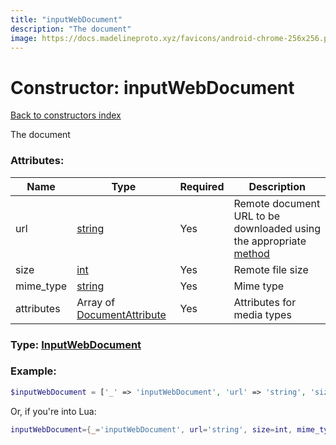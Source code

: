 ```yaml
---
title: "inputWebDocument"
description: "The document"
image: https://docs.madelineproto.xyz/favicons/android-chrome-256x256.png
---
```

# Constructor: inputWebDocument  
[Back to constructors index](index.md)



The document

### Attributes:

| Name     |    Type       | Required | Description |
|----------|---------------|----------|-------------|
|url|[string](../types/string.md) | Yes|Remote document URL to be downloaded using the appropriate [method](https://core.telegram.org/api/files)|
|size|[int](../types/int.md) | Yes|Remote file size|
|mime\_type|[string](../types/string.md) | Yes|Mime type|
|attributes|Array of [DocumentAttribute](../types/DocumentAttribute.md) | Yes|Attributes for media types|



### Type: [InputWebDocument](../types/InputWebDocument.md)


### Example:

```php
$inputWebDocument = ['_' => 'inputWebDocument', 'url' => 'string', 'size' => int, 'mime_type' => 'string', 'attributes' => [DocumentAttribute, DocumentAttribute]];
```  


Or, if you're into Lua:

```lua
inputWebDocument={_='inputWebDocument', url='string', size=int, mime_type='string', attributes={DocumentAttribute}}

```


